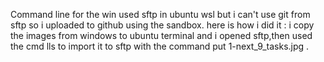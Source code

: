 Command line for the win
 used sftp in ubuntu wsl but i can't use git from sftp so i uploaded to github using the sandbox.
here is how i did it :
i copy the images from windows to ubuntu terminal and i opened sftp,then used the cmd lls to import it to sftp with the command put 1-next_9_tasks.jpg .
